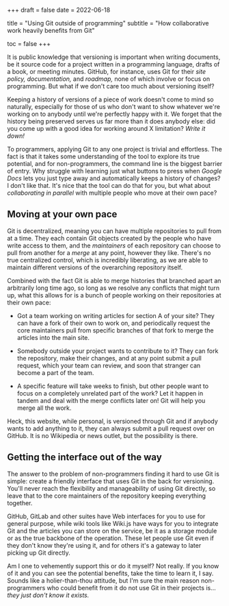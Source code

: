 +++
draft = false
date  = 2022-06-18

title    = "Using Git outside of programming"
subtitle = "How collaborative work heavily benefits from Git"

toc = false
+++

It is public knowledge that versioning is important when writing documents, be
it source code for a project written in a programming language, drafts of a
book, or meeting minutes. GitHub, for instance, uses Git for their _site
policy, documentation,_ and _roadmap,_ none of which involve or focus on
programming. But what if we don't care too much about versioning itself?

Keeping a history of versions of a piece of work doesn't come to mind so
naturally, especially for those of us who don't want to show whatever we're
working on to anybody until we're perfectly happy with it. We forget that the
history being preserved serves us far more than it does anybody else: did you
come up with a good idea for working around X limitation? _Write it down!_

To programmers, applying Git to any one project is trivial and effortless. The
fact is that it takes some understanding of the tool to explore its true
potential, and for non-programmers, the command line is the biggest barrier of
entry. Why struggle with learning just what buttons to press when _Google Docs_
lets you just type away and automatically keeps a history of changes? I don't
like that. It's nice that the tool can do that for you, but what about
_collaborating in parallel_ with multiple people who move at their own pace?

## Moving at your own pace

Git is decentralized, meaning you can have multiple repositories to pull from
at a time. They each contain Git objects created by the people who have write
access to them, and the _maintainers_ of each repository can choose to pull
from another for a _merge_ at any point, however they like. There's no true
centralized control, which is incredibly liberating, as we are able to maintain
different versions of the overarching repository itself.

Combined with the fact Git is able to merge histories that branched apart an
arbitrarily long time ago, so long as we resolve any conflicts that might turn
up, what this allows for is a bunch of people working on their repositories at
their own pace:

- Got a team working on writing articles for section A of your site? They can
  have a fork of their own to work on, and periodically request the core
  maintainers pull from specific branches of that fork to merge the articles
  into the main site.

- Somebody outside your project wants to contribute to it? They can fork the
  repository, make their changes, and at any point submit a pull request, which
  your team can review, and soon that stranger can become a part of the team.

- A specific feature will take weeks to finish, but other people want to focus
  on a completely unrelated part of the work? Let it happen in tandem and deal
  with the merge conflicts later on! Git will help you merge all the work.

Heck, this website, while personal, is versioned through Git and if anybody
wants to add anything to it, they can always submit a pull request over on
GitHub. It is no Wikipedia or news outlet, but the possibility is there.

## Getting the interface out of the way

The answer to the problem of non-programmers finding it hard to use Git is
simple: create a friendly interface that uses Git in the back for versioning.
You'll never reach the flexibility and manageability of using Git directly, so
leave that to the core maintainers of the repository keeping everything
together.

GitHub, GitLab and other suites have Web interfaces for you to use for general
purpose, while wiki tools like Wiki.js have ways for you to integrate Git and
the articles you can store on the service, be it as a storage module or as the
true backbone of the operation. These let people use Git even if they don't
know they're using it, and for others it's a gateway to later picking up Git
directly.

Am I one to vehemently support this or do it myself? Not really. If you know of
it and you can see the potential benefits, take the time to learn it, I say.
Sounds like a holier-than-thou attitude, but I'm sure the main reason
non-programmers who could benefit from it do not use Git in their projects
is... _they just don't know it exists._

